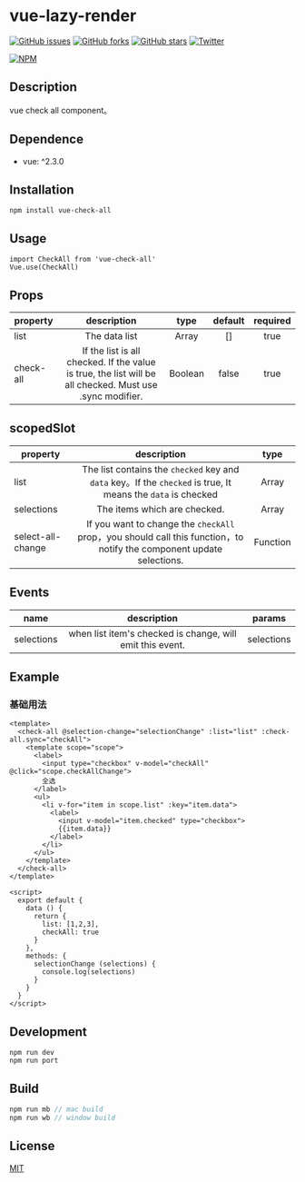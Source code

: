 # vue-lazy-render

[![GitHub issues](https://img.shields.io/github/issues/yeyuqiudeng/vue-check-all.svg)](https://github.com/yeyuqiudeng/vue-check-all/issues)
[![GitHub forks](https://img.shields.io/github/forks/yeyuqiudeng/vue-check-all.svg)](https://github.com/yeyuqiudeng/vue-check-all/network)
[![GitHub stars](https://img.shields.io/github/stars/yeyuqiudeng/vue-check-all.svg)](https://github.com/yeyuqiudeng/vue-check-all/stargazers)
[![Twitter](https://img.shields.io/twitter/url/https/github.com/yeyuqiudeng/vue-check-all.svg?style=social)](https://twitter.com/intent/tweet?text=Wow:&url=%5Bobject%20Object%5D)

[![NPM](https://nodei.co/npm/vue-check-all.png?downloads=true&downloadRank=true&stars=true)](https://nodei.co/npm/vue-check-all/)

## Description

vue check all component。

## Dependence

* vue: ^2.3.0

## Installation

    npm install vue-check-all

## Usage

    import CheckAll from 'vue-check-all'
    Vue.use(CheckAll)

## Props

| property  |               description                |  type   | default | required |
| --------- | :--------------------------------------: | :-----: | :-----: | :------: |
| list      |              The data list               |  Array  |   []    |   true   |
| check-all | If the list is all checked. If the value is true, the list will be all checked. Must use .sync modifier. | Boolean |  false  |   true   |

## scopedSlot

| property          |               description                |   type   |
| ----------------- | :--------------------------------------: | :------: |
| list              | The list contains the `checked` key and `data` key。If the `checked` is true, It means the `data` is checked |  Array   |
| selections        |       The items which are checked.       |  Array   |
| select-all-change | If you want to change the `checkAll` prop，you should call this function，to notify the component update selections. | Function |


## Events

| name       |               description                |   params   |
| ---------- | :--------------------------------------: | :--------: |
| selections | when list item's checked is change, will emit this event. | selections |


## Example

### 基础用法
```vue
<template>
  <check-all @selection-change="selectionChange" :list="list" :check-all.sync="checkAll">
    <template scope="scope">
      <label>
        <input type="checkbox" v-model="checkAll" @click="scope.checkAllChange">
        全选
      </label>
      <ul>
        <li v-for="item in scope.list" :key="item.data">
          <label>
            <input v-model="item.checked" type="checkbox">
            {{item.data}}
          </label>
        </li>
      </ul>
    </template>
  </check-all>
</template>

<script>
  export default {
    data () {
      return {
        list: [1,2,3],
        checkAll: true
      }
    },
    methods: {
      selectionChange (selections) {
        console.log(selections)
      }
    }
  }
</script>
```


## Development

    npm run dev
    npm run port
## Build

```javascript
npm run mb // mac build
npm run wb // window build
```

## License

[MIT](https://opensource.org/licenses/MIT)
